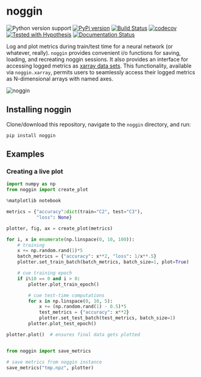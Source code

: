 # noggin

![Python version support](https://img.shields.io/badge/python-3.6%20%203.7-blue.svg)
[![PyPi version](https://img.shields.io/pypi/v/noggin.svg)](https://pypi.python.org/pypi/noggin)
[![Build Status](https://travis-ci.com/rsokl/noggin.svg?branch=master)](https://travis-ci.com/rsokl/noggin)
[![codecov](https://codecov.io/gh/rsokl/noggin/branch/master/graph/badge.svg)](https://codecov.io/gh/rsokl/noggin)
[![Tested with Hypothesis](https://img.shields.io/badge/hypothesis-tested-brightgreen.svg)](https://hypothesis.readthedocs.io/)
[![Documentation Status](https://readthedocs.org/projects/noggin/badge/?version=latest)](https://noggin.readthedocs.io/en/latest/?badge=latest)

Log and plot metrics during train/test time for a neural network (or whatever, really). `noggin`
provides convenient i/o functions for saving, loading, and recreating noggin sessions. It also provides
an interface for accessing logged metrics as [xarray data sets](http://xarray.pydata.org/en/stable/index.html). This
functionality, available via `noggin.xarray`, permits users to seamlessly access their logged metrics as N-dimensional arrays with named axes.


![noggin](https://user-images.githubusercontent.com/29104956/52166468-bf425700-26db-11e9-9324-1fc83d4bc71d.gif)


## Installing noggin
Clone/download this repository, navigate to the `noggin` directory, and run:
```shell
pip install noggin
```

## Examples
### Creating a live plot
```python
import numpy as np
from noggin import create_plot

%matplotlib notebook

metrics = {"accuracy":dict(train="C2", test="C3"),
           "loss": None}

plotter, fig, ax = create_plot(metrics)

for i, x in enumerate(np.linspace(0, 10, 100)):
    # training
    x += np.random.rand(1)*5
    batch_metrics = {"accuracy": x**2, "loss": 1/x**.5}
    plotter.set_train_batch(batch_metrics, batch_size=1, plot=True)

    # cue training epoch
    if i%10 == 0 and i > 0:
        plotter.plot_train_epoch()

        # cue test-time computations
        for x in np.linspace(0, 10, 5):
            x += (np.random.rand(1) - 0.5)*5
            test_metrics = {"accuracy": x**2}
            plotter.set_test_batch(test_metrics, batch_size=1)
        plotter.plot_test_epoch()

plotter.plot()  # ensures final data gets plotted


from noggin import save_metrics

# save metrics from noggin instance
save_metrics("tmp.npz", plotter)
```

